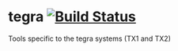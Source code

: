 # tegra [![Build Status](https://travis-ci.org/c3sr/tegra.svg?branch=master)](https://travis-ci.org/c3sr/tegra)

Tools specific to the tegra systems (TX1 and TX2)
